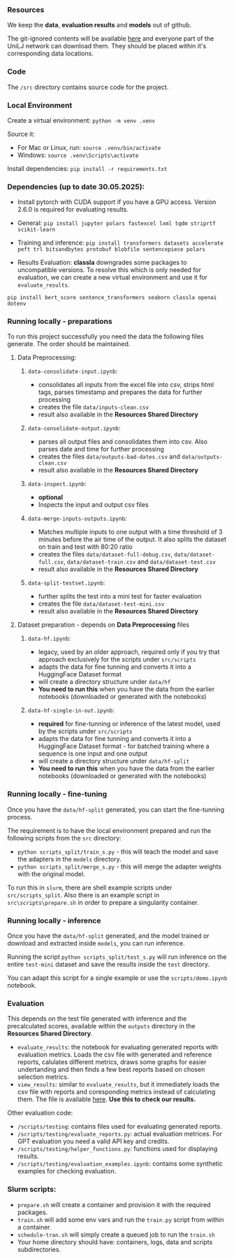 ### Resources

We keep the **data**, **evaluation results** and **models** out of github.

The git-ignored contents will be available [here](https://unilj-my.sharepoint.com/:f:/g/personal/ms88481_student_uni-lj_si/EhlLZK7SJAxAlZvr1QZSUPQBqva_nnZvL4NGTRz8GnFUMQ?e=twjNdd) and everyone part of the UniLJ network can download them. They should be placed within it's corresponding data locations.

### Code

The `/src` directory contains source code for the project.

### Local Environment

Create a virtual environment: `python -m venv .venv`

Source it:

- For Mac or Linux, run: `source .venv/bin/activate`
- Windows: `source .venv\Scripts\activate`

Install dependencies: `pip install -r requirements.txt`

### Dependencies (up to date 30.05.2025):

- Install pytorch with CUDA support if you have a GPU access. Version 2.6.0 is required for evaluating results.

- General: `pip install jupyter polars fastexcel lxml tqdm striprtf scikit-learn`

- Training and inference: `pip install transformers datasets accelerate peft trl bitsandbytes protobuf blobfile sentencepiece polars`

- Results Evaluation: **classla** downgrades some packages to uncompatible versions. To resolve this which is only needed for evaluation, we can create a new virtual environment and use it for `evaluate_results`.

`pip install bert_score sentence_transformers seaborn classla openai dotenv`

### Running locally - preparations

To run this project successfully you need the data the following files generate. The order should be maintained.

1. Data Preprocessing:

   1. `data-consolidate-input.ipynb`:

      - consolidates all inputs from the excel file into csv, strips html tags, parses timestamp and prepares the data for further processing
      - creates the file `data/inputs-clean.csv`
      - result also available in the **Resources Shared Directory**

   2. `data-consolidate-output.ipynb`:

      - parses all output files and consolidates them into csv. Also parses date and time for further processing
      - creates the files `data/outputs-bad-dates.csv` and `data/outputs-clean.csv`
      - result also available in the **Resources Shared Directory**

   3. `data-inspect.ipynb`:

      - **optional**
      - Inspects the input and output csv files

   4. `data-merge-inputs-outputs.ipynb`:

      - Matches multiple inputs to one output with a time threshold of 3 minutes before the air time of the output. It also splits the dataset on train and test with 80:20 ratio
      - creates the files `data/dataset-full-debug.csv`, `data/dataset-full.csv`, `data/dataset-train.csv` and `data/dataset-test.csv`
      - result also available in the **Resources Shared Directory**

   5. `data-split-testset.ipynb`:
      - further splits the test into a mini test for faster evaluation
      - creates the file `data/dataset-test-mini.csv`
      - result also available in the **Resources Shared Directory**

2. Dataset preparation - depends on **Data Preprocessing** files

   1. `data-hf.ipynb`:

      - legacy, used by an older approach, required only if you try that approach exclusively for the scripts under `src/scripts`
      - adapts the data for fine tunning and converts it into a HuggingFace Dataset format
      - will create a directory structure under `data/hf`
      - **You need to run this** when you have the data from the earlier notebooks (downloaded or generated with the notebooks)

   2. `data-hf-single-in-out.ipynb`:
      - **required** for fine-tunning or inference of the latest model, used by the scripts under `src/scripts`
      - adapts the data for fine tunning and converts it into a HuggingFace Dataset format - for batched training where a sequence is one input and one output
      - will create a directory structure under `data/hf-split`
      - **You need to run this** when you have the data from the earlier notebooks (downloaded or generated with the notebooks)

### Running locally - fine-tuning

Once you have the `data/hf-split` generated, you can start the fine-tunning process.

The requirement is to have the local environment prepared and run the following scripts from the `src` directory:

- `python scripts_split/train_s.py` - this will teach the model and save the adapters in the `models` directory.
- `python scripts_split/merge_s.py` - this will merge the adapter weights with the original model.

To run this in `slurm`, there are shell example scripts under `src/scripts_split`. Also there is an example script in `src\scripts\prepare.sh` in order to prepare a singularity container.

### Running locally - inference

Once you have the `data/hf-split` generated, and the model trained or download and extracted inside `models`, you can run inference.

Running the script `python scripts_split/test_s.py` will run inference on the entire `test-mini` dataset and save the results inside the `test` directory.

You can adapt this script for a single example or use the `scripts/demo.ipynb` notebook.

### Evaluation

This depends on the test file generated with inference and the precalculated scores, available within the `outputs` directory in the **Resources Shared Directory**.

- `evaluate_results`: the notebook for evaluating generated reports with evaluation metrics. Loads the csv file with generated and reference reports, calulates different metrics, draws some graphs for easier undertanding and then finds a few best reports based on chosen selection metrics.
- `view_results`: similar to `evaluate_results`, but it immediately loads the csv file with reports and coresponding metrics instead of calculating them. The file is available [here](https://unilj-my.sharepoint.com/:x:/g/personal/ms88481_student_uni-lj_si/EaC0oJgOflBHvQ41gMT-AC4Bg7Tz9u-XBi8CF6Ek1KlvjQ?e=QTeJM5). **Use this to check our results.**

Other evaluation code:

- `/scripts/testing`: contains files used for evaluating generated reports.
- `/scripts/testing/evaluate_reports.py`: actual evaluation metrices. For GPT evaluation you need a valid API key and credits.
- `/scripts/testing/helper_functions.py`: functions used for displaying results.
- `/scripts/testing/evaluation_examples.ipynb`: contains some synthetic examples for checking evaluation.

### Slurm scripts:

- `prepare.sh` will create a container and provision it with the required packages.
- `train.sh` will add some env vars and run the `train.py` script from within a container.
- `schedule-tran.sh` will simply create a queued job to run the `train.sh`
- Your home directory should have: containers, logs, data and scripts subdirectories.
